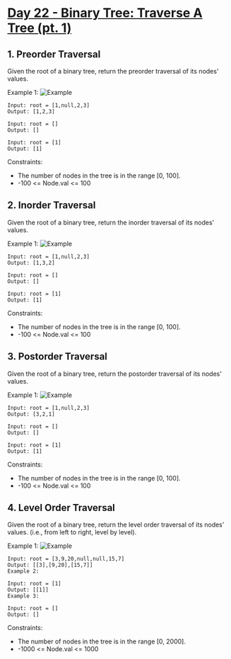 #  [Day 22 - Binary Tree: Traverse A Tree (pt. 1)](https://leetcode.com/explore/learn/card/data-structure-tree/)

## 1. Preorder Traversal

Given the root of a binary tree, return the preorder traversal of its nodes' values.

Example 1:
![Example](https://assets.leetcode.com/uploads/2020/09/15/inorder_1.jpg)

```
Input: root = [1,null,2,3]
Output: [1,2,3]
```

```
Input: root = []
Output: []
```

```
Input: root = [1]
Output: [1]
```

Constraints:

* The number of nodes in the tree is in the range [0, 100].
* -100 <= Node.val <= 100

## 2. Inorder Traversal

Given the root of a binary tree, return the inorder traversal of its nodes' values.

Example 1:
![Example](https://assets.leetcode.com/uploads/2020/09/15/inorder_1.jpg)

```
Input: root = [1,null,2,3]
Output: [1,3,2]
```

```
Input: root = []
Output: []
```

```
Input: root = [1]
Output: [1]
```

Constraints:

* The number of nodes in the tree is in the range [0, 100].
* -100 <= Node.val <= 100

## 3. Postorder Traversal

Given the root of a binary tree, return the postorder traversal of its nodes' values.

Example 1:
![Example](https://assets.leetcode.com/uploads/2020/08/28/pre1.jpg)

```
Input: root = [1,null,2,3]
Output: [3,2,1]
```

```
Input: root = []
Output: []
```

```
Input: root = [1]
Output: [1]
```

Constraints:

* The number of nodes in the tree is in the range [0, 100].
* -100 <= Node.val <= 100

## 4. Level Order Traversal

Given the root of a binary tree, return the level order traversal of its nodes' values. (i.e., from left to right, level by level).

Example 1:
![Example](https://assets.leetcode.com/uploads/2021/02/19/tree1.jpg)

```
Input: root = [3,9,20,null,null,15,7]
Output: [[3],[9,20],[15,7]]
Example 2:
```

```
Input: root = [1]
Output: [[1]]
Example 3:
```

```
Input: root = []
Output: []
```

Constraints:
* The number of nodes in the tree is in the range [0, 2000].
* -1000 <= Node.val <= 1000
